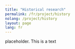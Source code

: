 ```yaml
---
title: "Historical research"
permalink: /fr/project/history
nolang: /project/history
layout: page
lang: fr
---
```


placeholder. This is a text
